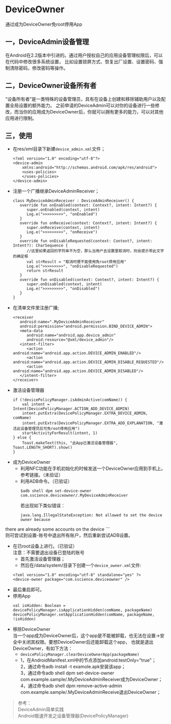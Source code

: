 # DeviceOwner
通过成为DeviceOwner免root停用App    

一，DeviceAdmin设备管理    
-----------    

在Android在2.2版本中引进的。通过用户授权自己的应用设备管理权限后，可以在代码中修改很多系统设置，
比如设置锁屏方式、恢复出厂设置、设置密码、强制清除密码，修改密码等操作。

二，DeviceOwner设备所有者    
-----------    

“设备所有者”是一类特殊的设备管理员，具有在设备上创建和移除辅助用户以及配置全局设置的额外能力。
之前申请的DeviceAdmin可以对你的设备进行一些修改，而当你的应用成为DeviceOwner后，你就可以拥有更多的能力，可以对其他应用进行限制。

三，使用    
-----------    

* 在res/xml目录下新建`device_admin.xml`文件；    
  ```
  <?xml version="1.0" encoding="utf-8"?>
  <device-admin
      xmlns:android="http://schemas.android.com/apk/res/android">
      <uses-policies>
      </uses-policies>
  </device-admin>
  ```    
* 注册一个广播继承DeviceAdminReceiver；    
  ```
  class MyDeviceAdminReceiver : DeviceAdminReceiver() {
     override fun onEnabled(context: Context?, intent: Intent?) {
        super.onEnabled(context, intent)
        Log.e(">>>>>>>>>", "onEnabled")
     }
     override fun onReceive(context: Context?, intent: Intent?) {
        super.onReceive(context, intent)
        Log.e(">>>>>>>>>", "onReceive")
     }
     override fun onDisableRequested(context: Context?, intent: Intent?): CharSequence {
        //这里如果返回的字符串不为空，那么当用户去设置里取消时，则会提示带此文字的确定框
        val strResult = "取消时便不能使用免root停用应用"
        Log.e(">>>>>>>>>", "onDisableRequested")
        return strResult
     }
     override fun onDisabled(context: Context?, intent: Intent?) {
        super.onDisabled(context, intent)
        Log.e(">>>>>>>>>", "onDisabled")
     }
  }
  ```    
* 在清单文件里注册广播;    
  ```
  <receiver
     android:name=".MyDeviceAdminReceiver"
     android:permission="android.permission.BIND_DEVICE_ADMIN">
     <meta-data
        android:name="android.app.device_admin"
        android:resource="@xml/device_admin"/>
     <intent-filter>
        <action android:name="android.app.action.DEVICE_ADMIN_ENABLED"/>
        <action android:name="android.app.action.DEVICE_ADMIN_DISABLE_REQUESTED"/>
        <action android:name="android.app.action.DEVICE_ADMIN_DISABLED"/>
     </intent-filter>
  </receiver>
  ```     
* 激活设备管理器      
  ```
  if (!devicePolicyManager.isAdminActive(comName)) {
      val intent = Intent(DevicePolicyManager.ACTION_ADD_DEVICE_ADMIN)
      intent.putExtra(DevicePolicyManager.EXTRA_DEVICE_ADMIN, comName)
      intent.putExtra(DevicePolicyManager.EXTRA_ADD_EXPLANATION, "激活此设备管理员后可免root停用应用")
      startActivityForResult(intent, 1)
  } else {
      Toast.makeText(this, "此App已激活设备管理器", Toast.LENGTH_SHORT).show()
  }
  ```    
* 成为DeviceOwner    
  * 利用NFC功能在手机初始化的时候发送一个DeviceOwner应用到手机上。参考链接。（未验证）    
  * 利用ADB命令。（已验证）    
    ```
    $adb shell dpm set-device-owner com.sscience.deviceowner/.MyDeviceAdminReceiver
    ```     
    若出现如下类似错误：    
    ```
    java.lang.IllegalStateException: Not allowed to set the device owner because 
there are already some accounts on the device
    ```    
    则可尝试到设置-账号中退出所有账户，然后重新尝试ADB设置。    
  * 在已root设备上进行。（已验证）     
    注意：不需要退出设备已登陆的账号    
    * 首先激活设备管理器；    
    * 然后在/data/system/目录下创建一个`device_owner.xml`文件:   
    ```
    <?xml version="1.0" encoding="utf-8" standalone="yes" ?>
    <device-owner package="com.sscience.deviceowner" />
    ```
  * 最后重启即可。   
* 停用App     
  ```
  val isHidden: Boolean = devicePolicyManager.isApplicationHidden(comName, packageName)
  devicePolicyManager.setApplicationHidden(comName, packageName, !isHidden)
  ```   
* 移除DeviceOwner    
  当一个app成为DeviceOwner后，这个app是不能被卸载，也无法在设置->安全中关闭其权限。要想DeviceOwner后还能卸载这个app，
  也就是退出DeviceOwner，有如下方法：   
  * `devicePolicyManager.clearDeviceOwnerApp(packageName)`   
  * 1，在AndroidManifest.xml中的<application/>节点添加android:testOnly="true"；    
    2，通过命令adb install -t examole.apk安装该app；    
    3，通过命令adb shell dpm set-device-owner com.example.sample/.MyDeviceAdminReceiver成为DeviceOwner；    
    4，通过命令adb shell dpm remove-active-admin com.example.sample/.MyDeviceAdminReceive退出DeviceOwner；    
>参考：    
>DeviceAdmin简单实践     
>Android极速开发之设备管理器(DevicePolicyManager)     
